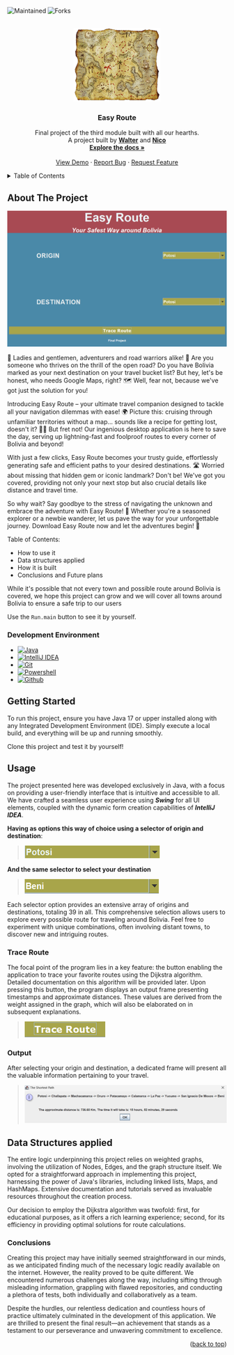 <a name="readme-top"></a>
![Maintained][Maintained-shield]
![Forks][Forks-shield]



<!-- PROJECT LOGO -->
<br />
<div align="center">
  <a href="https://github.com/NicoZela23/final-project-module3">
    <img src="Images/logo.png" alt="Logo" width="200" height="170">
  </a>

<h3 align="center">Easy Route</h3>

  <p align="center">
    Final project of the third module built with all our hearths. <br>
    A project built by <a href="https://github.com/waltervaquera"><strong>Walter</strong></a> and
    <a href="https://github.com/NicoZela23"><strong>Nico</strong></a>
    <br />
    <a href="https://github.com/NicoZela23/final-project-module3"><strong>Explore the docs »</strong></a>
    <br />
    <br />
    <a href="https://github.com/NicoZela23/final-project-module3">View Demo</a>
    ·
    <a href="https://github.com/NicoZela23/final-project-module3/issues">Report Bug</a>
    ·
    <a href="https://github.com/NicoZela23/final-project-module3/issues">Request Feature</a>
  </p>
</div>

<!-- TABLE OF CONTENTS -->
<details>
  <summary>Table of Contents</summary>
  <ol>
    <li>
      <a href="#about-the-project">About The Project</a>
      <ul>
        <li><a href="#development-environment">Development Environment</a></li>
      </ul>
    </li>
    <li>
      <a href="#getting-started">Getting Started</a>
    </li>
    <li><a href="#usage">Usage</a></li>
      <ul>
        <li><a href="#trace-route">Trace Route</a></li>
        <li><a href="#output">Output</a></li>
        <li><a href="#data-structures-applied">Data Structures applied</a></li>
        <li><a href="#Conclusions">Conclusions</a></li>
      </ul>
  </ol>
</details>


<!-- ABOUT THE PROJECT -->
## About The Project

![product-screenshot](Images/productScreenShot.png)

🎉 Ladies and gentlemen, adventurers and road warriors alike! 🚗 Are you someone who thrives on the thrill of the open road? Do you have Bolivia marked as your next destination on your travel bucket list? But hey, let's be honest, who needs Google Maps, right? 🗺️ Well, fear not, because we've got just the solution for you!

Introducing Easy Route – your ultimate travel companion designed to tackle all your navigation dilemmas with ease! 🌍 Picture this: cruising through unfamiliar territories without a map... sounds like a recipe for getting lost, doesn't it? 🤷‍♂️ But fret not! Our ingenious desktop application is here to save the day, serving up lightning-fast and foolproof routes to every corner of Bolivia and beyond!

With just a few clicks, Easy Route becomes your trusty guide, effortlessly generating safe and efficient paths to your desired destinations. 🛣️ Worried about missing that hidden gem or iconic landmark? Don't be! We've got you covered, providing not only your next stop but also crucial details like distance and travel time.

So why wait? Say goodbye to the stress of navigating the unknown and embrace the adventure with Easy Route! 🌟 Whether you're a seasoned explorer or a newbie wanderer, let us pave the way for your unforgettable journey. Download Easy Route now and let the adventures begin! 🚀

Table of Contents:
* How to use it
* Data structures applied
* How it is built
* Conclusions and Future plans

While it's possible that not every town and possible route around Bolivia is covered, we hope this project can grow and we will cover all towns around Bolivia to ensure a safe trip to our users

Use the `Run.main` button to see it by yourself.

### Development Environment
* [![Java][Java]][Java-url]
* [![IntelliJ IDEA][IntelliJ]][IntelliJ-url]
* [![Git][Git]][Git-url]
* [![Powershell][Powershell]][Powershell-url]
* [![Github][Github]][Github-url]

<!-- GETTING STARTED -->
## Getting Started

To run this project, ensure you have Java 17 or upper installed along with any Integrated Development Environment (IDE). Simply execute a local build, and everything will be up and running smoothly.

Clone this project and test it by yourself!

<!-- USAGE EXAMPLES -->
## Usage


The project presented here was developed exclusively in Java, with a focus on providing a user-friendly interface that is intuitive and accessible to all. We have crafted a seamless user experience using **_Swing_** for all UI elements, coupled with the dynamic form creation capabilities of **_IntelliJ IDEA_**.  

**Having as options this way of choice using a selector of origin and destination**:
> ![product-screenshot](Images/selector.png)

**And the same selector to select your destination**
> ![product-screenshot](Images/selector2.png)


Each selector option provides an extensive array of origins and destinations, totaling 39 in all. This comprehensive selection allows users to explore every possible route for traveling around Bolivia. Feel free to experiment with unique combinations, often involving distant towns, to discover new and intriguing routes. 


### Trace Route
The focal point of the program lies in a key feature: the button enabling the application to trace your favorite routes using the Dijkstra algorithm. Detailed documentation on this algorithm will be provided later. Upon pressing this button, the program displays an output frame presenting timestamps and approximate distances. These values are derived from the weight assigned in the graph, which will also be elaborated on in subsequent explanations.
> ![product-screenshot](Images/Trace.png)
### Output
After selecting your origin and destination, a dedicated frame will present all the valuable information pertaining to your travel.
> ![product-screenshot](Images/Output.png)

## Data Structures applied
The entire logic underpinning this project relies on weighted graphs, involving the utilization of Nodes, Edges, and the graph structure itself. We opted for a straightforward approach in implementing this project, harnessing the power of Java's libraries, including linked lists, Maps, and HashMaps. Extensive documentation and tutorials served as invaluable resources throughout the creation process.

Our decision to employ the Dijkstra algorithm was twofold: first, for educational purposes, as it offers a rich learning experience; second, for its efficiency in providing optimal solutions for route calculations.

### Conclusions
Creating this project may have initially seemed straightforward in our minds, as we anticipated finding much of the necessary logic readily available on the internet. However, the reality proved to be quite different. We encountered numerous challenges along the way, including sifting through misleading information, grappling with flawed repositories, and conducting a plethora of tests, both individually and collaboratively as a team.

Despite the hurdles, our relentless dedication and countless hours of practice ultimately culminated in the development of this application. We are thrilled to present the final result—an achievement that stands as a testament to our perseverance and unwavering commitment to excellence.

<p align="right">(<a href="#readme-top">back to top</a>)</p>

[Maintained-shield]: https://img.shields.io/badge/Maintained%3F-yes-green.svg
[Forks-shield]: https://img.shields.io/github/forks/NicoZela23/datastructure-nicolas.svg
[Java]: https://img.shields.io/badge/Java-ED8B00?style=for-the-badge&logo=openjdk&logoColor=white
[Java-url]: https://www.java.com/es/
[IntelliJ]: https://img.shields.io/badge/Intellij%20Idea-000?logo=intellij-idea&style=for-the-badge
[IntelliJ-url]: https://www.jetbrains.com/idea/
[Git]: https://img.shields.io/badge/GIT-E44C30?style=for-the-badge&logo=git&logoColor=white
[Git-url]: https://git-scm.com/
[Powershell]: https://img.shields.io/badge/powershell-5391FE?style=for-the-badge&logo=powershell&logoColor=white
[Powershell-url]: https://www.microsoft.com/store/productId/9MZ1SNWT0N5D?ocid=pdpshare
[Github]: https://img.shields.io/badge/GitHub-100000?style=for-the-badge&logo=github&logoColor=white
[Github-url]: https://github.com/



